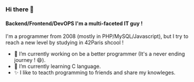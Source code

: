 ### Hi there 👋
#### Backend/Frontend/DevOPS I'm a multi-faceted IT guy !
I'm a programmer from 2008 (mostly in PHP/MySQL/Javascript), but I try to reach a new level by studying in 42Paris shcool !
 - 🔭 I’m currently working on be a better programmer (It's a never ending journey ! 😄).
 - 🌱 I’m currently learning C language.
 - ✨ I like to teacth programming to friends and share my knowleges.

<!--
**ftripoli/ftripoli** is a ✨ _special_ ✨ repository because its `README.md` (this file) appears on your GitHub profile.

Here are some ideas to get you started:

- 🔭 I’m currently working on ...
- 🌱 I’m currently learning C language
- 👯 I’m looking to collaborate on ...
- 🤔 I’m looking for help with ...
- 💬 Ask me about ...
- 📫 How to reach me: ...
- 😄 Pronouns: ...
- ⚡ Fun fact: ...
-->
